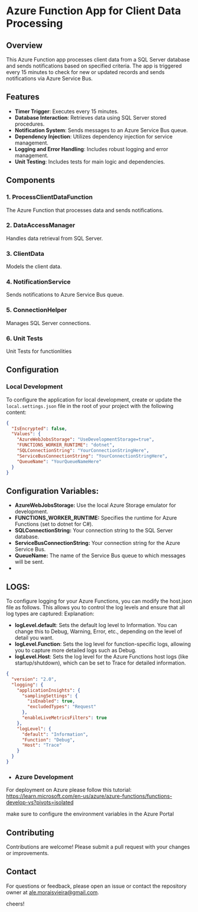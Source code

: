 # Azure Function App for Client Data Processing

## Overview

This Azure Function app processes client data from a SQL Server database and sends notifications based on specified criteria. The app is triggered every 15 minutes to check for new or updated records and sends notifications via Azure Service Bus.

## Features

- **Timer Trigger**: Executes every 15 minutes.
- **Database Interaction**: Retrieves data using SQL Server stored procedures.
- **Notification System**: Sends messages to an Azure Service Bus queue.
- **Dependency Injection**: Utilizes dependency injection for service management.
- **Logging and Error Handling**: Includes robust logging and error management.
- **Unit Testing**: Includes tests for main logic and dependencies.

## Components

### 1. ProcessClientDataFunction
The Azure Function that processes data and sends notifications.

### 2. DataAccessManager
Handles data retrieval from SQL Server.

### 3. ClientData
Models the client data.

### 4. NotificationService
Sends notifications to Azure Service Bus queue.

### 5. ConnectionHelper
Manages SQL Server connections.

### 6. Unit Tests
Unit Tests for functionlities

## Configuration

### Local Development

To configure the application for local development, create or update the `local.settings.json` file in the root of your project with the following content:

```json
{
  "IsEncrypted": false,
  "Values": {
    "AzureWebJobsStorage": "UseDevelopmentStorage=true",
    "FUNCTIONS_WORKER_RUNTIME": "dotnet",
    "SQLConnectionString": "YourConnectionStringHere",
    "ServiceBusConnectionString": "YourConnectionStringHere",
    "QueueName": "YourQueueNameHere"
  }
}
```
## Configuration Variables:

- **AzureWebJobsStorage:** Use the local Azure Storage emulator for development.
- **FUNCTIONS_WORKER_RUNTIME:** Specifies the runtime for Azure Functions (set to dotnet for C#).
- **SQLConnectionString:** Your connection string to the SQL Server database.
- **ServiceBusConnectionString:** Your connection string for the Azure Service Bus.
- **QueueName:** The name of the Service Bus queue to which messages will be sent.
- 
## LOGS:

To configure logging for your Azure Functions, you can modify the host.json file as follows. This allows you to control the log levels and ensure that all log types are captured:
Explanation:

- **logLevel.default**: Sets the default log level to Information. You can change this to Debug, Warning, Error, etc., depending on the level of detail you want.
- **logLevel.Function**: Sets the log level for function-specific logs, allowing you to capture more detailed logs such as Debug.
- **logLevel.Host**: Sets the log level for the Azure Functions host logs (like startup/shutdown), which can be set to Trace for detailed information.
```json
{
  "version": "2.0",
  "logging": {
    "applicationInsights": {
      "samplingSettings": {
        "isEnabled": true,
        "excludedTypes": "Request"
      },
      "enableLiveMetricsFilters": true
    },
    "logLevel": {
      "default": "Information",
      "Function": "Debug",
      "Host": "Trace"
    }
  }
}
```
- ### Azure Development

For deployment on Azure please follow this tutorial:
https://learn.microsoft.com/en-us/azure/azure-functions/functions-develop-vs?pivots=isolated

make sure to configure the environment variables in the Azure Portal

## Contributing
Contributions are welcome! Please submit a pull request with your changes or improvements.

## Contact
For questions or feedback, please open an issue or contact the repository owner at ale.moraisvieira@gmail.com.

cheers!
